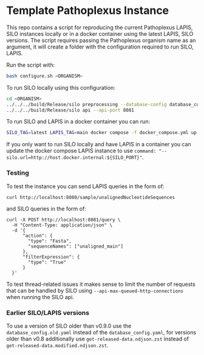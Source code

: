 # Template Pathoplexus Instance

This repo contains a script for reproducing the current Pathoplexus LAPIS, SILO instances locally or in a docker container using the latest LAPIS, SILO versions. The script requires passing the Pathoplexus organism name as an argument, it will create a folder <ORGANISM> with the configuration required to run SILO, LAPIS. 

Run the script with:

```bash
bash configure.sh <ORGANISM>
```

To run SILO locally using this configuration:

```bash
cd <ORGANISM>
../../../build/Release/silo preprocessing --database-config database_config.yaml --preprocessing-config preprocessing_config.yaml
../../../build/Release/silo api --api-port 8081
```

To run SILO and LAPIS in a docker container you can run:

```bash
SILO_TAG=latest LAPIS_TAG=main docker compose -f docker_compose.yml up
```
If you only want to run SILO locally and have LAPIS in a container you can update the docker compose LAPIS instance to use `command: "--silo.url=http://host.docker.internal:${SILO_PORT}"`.

### Testing

To test the instance you can send LAPIS queries in the form of:

```
curl http://localhost:8080/sample/unalignedNucleotideSequences
```

and SILO queries in the form of:

```
curl -X POST http://localhost:8081/query \
  -H "Content-Type: application/json" \
  -d '{
      "action": {
        "type": "Fasta",
        "sequenceNames": ["unaligned_main"]
      },
      "filterExpression": {
        "type": "True"
      }
  }'
```

To test thread-related issues it makes sense to limit the number of requests that can be handled by SILO using `--api-max-queued-http-connections` when running the SILO api.

### Earlier SILO/LAPIS versions

To use a version of SILO older than v0.9.0 use the `database_config.old.yaml` instead of the `database_config.yaml`, for versions older than v0.8 additionally use `get-released-data.ndjson.zst` instead of `get-released-data.modified.ndjson.zst`.

